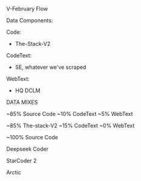 V-February Flow

Data Components:

Code:
- The-Stack-V2

CodeText:
- SE, whatever we've scraped

WebText:
- HQ DCLM

DATA MIXES

~85% Source Code
~10% CodeText
~5% WebText

~85% The-stack-V2
~15% CodeText
~0% WebText

~100% Source Code

Deepseek Coder

StarCoder 2

Arctic